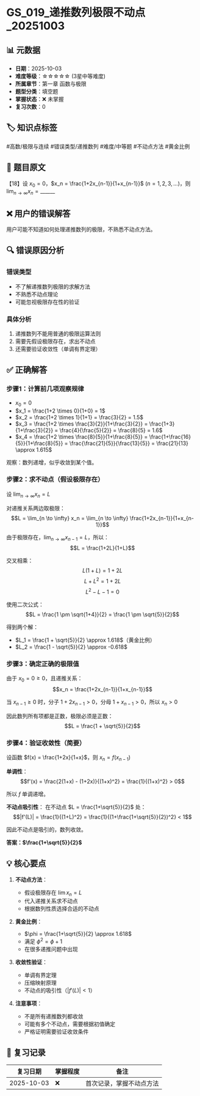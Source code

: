 # GS_019_递推数列极限不动点_20251003

## 📊 元数据
- **日期**：2025-10-03
- **难度等级**：☆☆☆☆☆ (3星中等难度)
- **所属章节**：第一章 函数与极限
- **题型分类**：填空题
- **掌握状态**：❌ 未掌握
- **复习次数**：0

## 🏷️ 知识点标签
#高数/极限与连续 #错误类型/递推数列 #难度/中等题 #不动点方法 #黄金比例

## 📝 题目原文
【18】设 $x_0 = 0$，$x_n = \frac{1+2x_{n-1}}{1+x_{n-1}}$ $(n = 1,2,3,\ldots)$，则 $\lim_{n \to \infty} x_n = \_\_\_\_\_\_$

## ❌ 用户的错误解答
用户可能不知道如何处理递推数列的极限，不熟悉不动点方法。

## 🔍 错误原因分析
### 错误类型
- 不了解递推数列极限的求解方法
- 不熟悉不动点理论
- 可能忽视极限存在性的验证

### 具体分析
1. 递推数列不能用普通的极限运算法则
2. 需要先假设极限存在，求出不动点
3. 还需要验证收敛性（单调有界定理）

## ✅ 正确解答

### 步骤1：计算前几项观察规律

- $x_0 = 0$
- $x_1 = \frac{1+2 \times 0}{1+0} = 1$
- $x_2 = \frac{1+2 \times 1}{1+1} = \frac{3}{2} = 1.5$
- $x_3 = \frac{1+2 \times \frac{3}{2}}{1+\frac{3}{2}} = \frac{1+3}{1+\frac{3}{2}} = \frac{4}{\frac{5}{2}} = \frac{8}{5} = 1.6$
- $x_4 = \frac{1+2 \times \frac{8}{5}}{1+\frac{8}{5}} = \frac{1+\frac{16}{5}}{1+\frac{8}{5}} = \frac{\frac{21}{5}}{\frac{13}{5}} = \frac{21}{13} \approx 1.615$

观察：数列递增，似乎收敛到某个值。

### 步骤2：求不动点（假设极限存在）

设 $\lim_{n \to \infty} x_n = L$

对递推关系两边取极限：
$$L = \lim_{n \to \infty} x_n = \lim_{n \to \infty} \frac{1+2x_{n-1}}{1+x_{n-1}}$$

由于极限存在，$\lim_{n \to \infty} x_{n-1} = L$，所以：
$$L = \frac{1+2L}{1+L}$$

交叉相乘：
$$L(1+L) = 1+2L$$
$$L + L^2 = 1 + 2L$$
$$L^2 - L - 1 = 0$$

使用二次公式：
$$L = \frac{1 \pm \sqrt{1+4}}{2} = \frac{1 \pm \sqrt{5}}{2}$$

得到两个解：
- $L_1 = \frac{1 + \sqrt{5}}{2} \approx 1.618$（黄金比例）
- $L_2 = \frac{1 - \sqrt{5}}{2} \approx -0.618$

### 步骤3：确定正确的极限值

由于 $x_0 = 0 \geq 0$，且递推关系：
$$x_n = \frac{1+2x_{n-1}}{1+x_{n-1}}$$

当 $x_{n-1} \geq 0$ 时，分子 $1+2x_{n-1} > 0$，分母 $1+x_{n-1} > 0$，所以 $x_n > 0$

因此数列所有项都是正数，极限必须是正数：
$$L = \frac{1 + \sqrt{5}}{2}$$

### 步骤4：验证收敛性（简要）

设函数 $f(x) = \frac{1+2x}{1+x}$，则 $x_n = f(x_{n-1})$

**单调性**：
$$f'(x) = \frac{2(1+x) - (1+2x)}{(1+x)^2} = \frac{1}{(1+x)^2} > 0$$

所以 $f$ 单调递增。

**不动点吸引性**：
在不动点 $L = \frac{1+\sqrt{5}}{2}$ 处：
$$|f'(L)| = \frac{1}{(1+L)^2} = \frac{1}{(1+\frac{1+\sqrt{5}}{2})^2} < 1$$

因此不动点是吸引的，数列收敛。

**答案：$\frac{1+\sqrt{5}}{2}$**

## 💡 核心要点

1. **不动点方法**：
   - 假设极限存在 $\lim x_n = L$
   - 代入递推关系求不动点
   - 根据数列性质选择合适的不动点

2. **黄金比例**：
   - $\phi = \frac{1+\sqrt{5}}{2} \approx 1.618$
   - 满足 $\phi^2 = \phi + 1$
   - 在很多递推问题中出现

3. **收敛性验证**：
   - 单调有界定理
   - 压缩映射原理
   - 不动点的吸引性（$|f'(L)| < 1$）

4. **注意事项**：
   - 不是所有递推数列都收敛
   - 可能有多个不动点，需要根据初值确定
   - 严格证明需要验证收敛条件

## 📅 复习记录
| 复习日期 | 掌握程度 | 备注 |
|---------|---------|------|
| 2025-10-03 | ❌ | 首次记录，掌握不动点方法 |